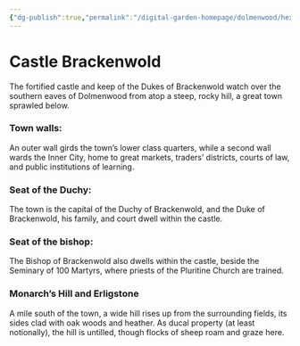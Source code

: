 ```yaml
---
{"dg-publish":true,"permalink":"/digital-garden-homepage/dolmenwood/hexes/1508-castle-brackenwold/"}
---
```



# Castle Brackenwold 

The fortified castle and keep of the Dukes of Brackenwold  watch over the southern eaves of Dolmenwood from atop a steep, rocky hill, a great town sprawled below.  

### **Town walls:** 
An outer wall girds the town’s lower class quarters, while a second wall wards the Inner City, home to great markets, traders’ districts, courts of law, and public institutions of learning.  

### **Seat of the Duchy:** 
The town is the capital of the Duchy of  Brackenwold, and the Duke of Brackenwold, his family, and court dwell within the castle.  

### **Seat of the bishop:**
The Bishop of Brackenwold also dwells within the castle, beside the Seminary of 100 Martyrs, where priests of the Pluritine Church are trained.  
 
### **Monarch’s Hill and Erligstone**  
A mile south of the town, a wide hill rises up from the  surrounding fields, its sides clad with oak woods and  heather. As ducal property (at least notionally), the hill  is untilled, though flocks of sheep roam and graze here.  